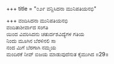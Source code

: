 +++
title = "೦೨೯ ವನ್ದಿಸಿದನಾ ಮುನಿಪತಿಯನಭಿ"

+++
ವಂದಿಸಿದನಾ ಮುನಿಪತಿಯನಭಿ  
ವಂದಿತಾಶೀರ್ವಾದ ಸಂಗತಿ   
ಯಿಂದ ವಿವರಿಸಿದನು ಚತುರ್ದಶವಿದ್ಯೆಗಳ ಗತಿಯ   
ನಿಂದು ಮೂಗಿನ ಬೆರಳಿನಲಿ ಸಾ  
ನಂದ ಮಿಗೆ ಬೆರಗಾಗಿ ನಮ್ಮಯ      
ಮಂದಿರಕೆ ನೀವ್ ಬಿಜಯ ಮಾಡುವುದೆನುತ ಕೈಮುಗಿದ     ॥29॥